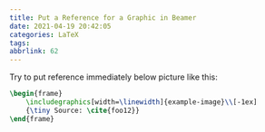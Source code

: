 ```yaml
---
title: Put a Reference for a Graphic in Beamer
date: 2021-04-19 20:42:05
categories: LaTeX
tags:
abbrlink: 62
---
```

Try to put reference immediately below picture like this:

```latex
\begin{frame}
    \includegraphics[width=\linewidth]{example-image}\\[-1ex]
    {\tiny Source: \cite{foo12}}
\end{frame}
```

